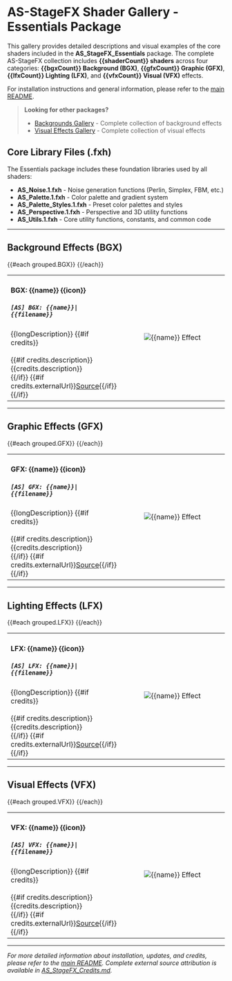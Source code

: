 # AS-StageFX Shader Gallery - Essentials Package

This gallery provides detailed descriptions and visual examples of the core shaders included in the **AS_StageFX_Essentials** package. The complete AS-StageFX collection includes **{{shaderCount}} shaders** across four categories: **{{bgxCount}} Background (BGX)**, **{{gfxCount}} Graphic (GFX)**, **{{lfxCount}} Lighting (LFX)**, and **{{vfxCount}} Visual (VFX)** effects.

For installation instructions and general information, please refer to the [main README](../README.md).

> **Looking for other packages?**
> - [Backgrounds Gallery](./gallery-backgrounds.md) - Complete collection of background effects
> - [Visual Effects Gallery](./gallery-visualeffects.md) - Complete collection of visual effects

## Core Library Files (.fxh)

The Essentials package includes these foundation libraries used by all shaders:

- **AS_Noise.1.fxh** - Noise generation functions (Perlin, Simplex, FBM, etc.)
- **AS_Palette.1.fxh** - Color palette and gradient system
- **AS_Palette_Styles.1.fxh** - Preset color palettes and styles
- **AS_Perspective.1.fxh** - Perspective and 3D utility functions
- **AS_Utils.1.fxh** - Core utility functions, constants, and common code

---

## Background Effects (BGX)

<table>
{{#each grouped.BGX}}
<tr>
<td width="50%">
<h4>BGX: {{name}} {{icon}}</h4>
<h5><code>[AS] BGX: {{name}}|{{filename}}</code></h5>
{{longDescription}}
{{#if credits}}
<br><br>
{{#if credits.description}}{{credits.description}}<br>{{/if}}
{{#if credits.externalUrl}}<a href="{{credits.externalUrl}}" target="_new">Source</a>{{/if}}
{{/if}}
</td>
<td width="50%"><div style="text-align:center">
<img src="{{imageUrl}}" alt="{{name}} Effect" style="max-width:100%;">
</div></td>
</tr>
{{/each}}
</table>

---

## Graphic Effects (GFX)

<table>
{{#each grouped.GFX}}
<tr>
<td width="50%">
<h4>GFX: {{name}} {{icon}}</h4>
<h5><code>[AS] GFX: {{name}}|{{filename}}</code></h5>
{{longDescription}}
{{#if credits}}
<br><br>
{{#if credits.description}}{{credits.description}}<br>{{/if}}
{{#if credits.externalUrl}}<a href="{{credits.externalUrl}}" target="_new">Source</a>{{/if}}
{{/if}}
</td>
<td width="50%"><div style="text-align:center">
<img src="{{imageUrl}}" alt="{{name}} Effect" style="max-width:100%;">
</div></td>
</tr>
{{/each}}
</table>

---

## Lighting Effects (LFX)

<table>
{{#each grouped.LFX}}
<tr>
<td width="50%">
<h4>LFX: {{name}} {{icon}}</h4>
<h5><code>[AS] LFX: {{name}}|{{filename}}</code></h5>
{{longDescription}}
{{#if credits}}
<br><br>
{{#if credits.description}}{{credits.description}}<br>{{/if}}
{{#if credits.externalUrl}}<a href="{{credits.externalUrl}}" target="_new">Source</a>{{/if}}
{{/if}}
</td>
<td width="50%"><div style="text-align:center">
<img src="{{imageUrl}}" alt="{{name}} Effect" style="max-width:100%;">
</div></td>
</tr>
{{/each}}
</table>

---

## Visual Effects (VFX)

<table>
{{#each grouped.VFX}}
<tr>
<td width="50%">
<h4>VFX: {{name}} {{icon}}</h4>
<h5><code>[AS] VFX: {{name}}|{{filename}}</code></h5>
{{longDescription}}
{{#if credits}}
<br><br>
{{#if credits.description}}{{credits.description}}<br>{{/if}}
{{#if credits.externalUrl}}<a href="{{credits.externalUrl}}" target="_new">Source</a>{{/if}}
{{/if}}
</td>
<td width="50%"><div style="text-align:center">
<img src="{{imageUrl}}" alt="{{name}} Effect" style="max-width:100%;">
</div></td>
</tr>
{{/each}}
</table>

---

*For more detailed information about installation, updates, and credits, please refer to the [main README](../README.md). Complete external source attribution is available in [AS_StageFX_Credits.md](../AS_StageFX_Credits.md).*
